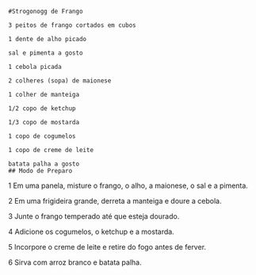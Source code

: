     #Strogonogg de Frango 

    3 peitos de frango cortados em cubos

    1 dente de alho picado

    sal e pimenta a gosto

    1 cebola picada

    2 colheres (sopa) de maionese

    1 colher de manteiga

    1/2 copo de ketchup

    1/3 copo de mostarda

    1 copo de cogumelos

    1 copo de creme de leite

    batata palha a gosto
    ## Modo de Preparo 
    
   1 Em uma panela, misture o frango, o alho, a maionese, o sal e a pimenta.

   2 Em uma frigideira grande, derreta a manteiga e doure a cebola.

   3 Junte o frango temperado até que esteja dourado.

   4 Adicione os cogumelos, o ketchup e a mostarda.

   5 Incorpore o creme de leite e retire do fogo antes de ferver.

   6 Sirva com arroz branco e batata palha.

